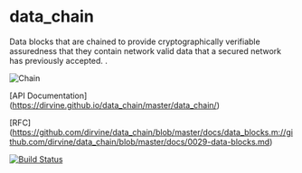 # data_chain

Data blocks that are chained to provide cryptographically verifiable assuredness  that they contain
network valid data that a secured network has previously accepted. .

![Chain](https://github.com/dirvine/data_chain/blob/master/docs/chain.jpg)


[API Documentation] (https://dirvine.github.io/data_chain/master/data_chain/)

[RFC] (https://github.com/dirvine/data_chain/blob/master/docs/data_blocks.m://github.com/dirvine/data_chain/blob/master/docs/0029-data-blocks.md)

[![Build Status](https://travis-ci.org/dirvine/data_chain.svg?branch=master)](https://travis-ci.org/dirvine/data_chain)
